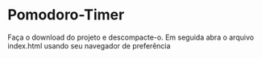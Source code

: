 # Pomodoro-Timer

Faça o download do projeto e descompacte-o. Em seguida abra o arquivo index.html usando seu navegador de preferência
